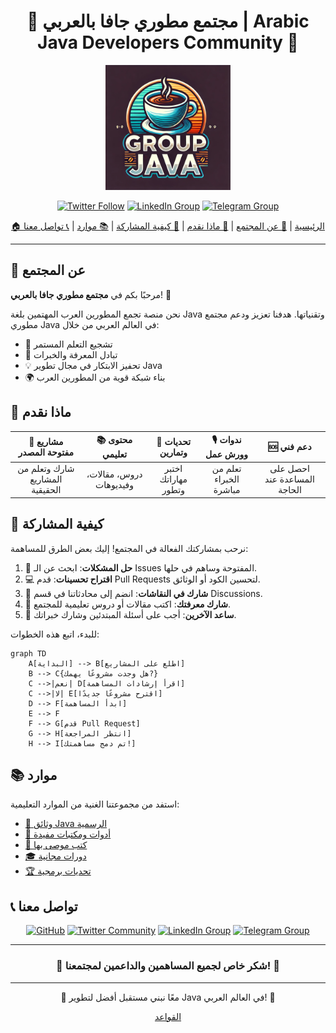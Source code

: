 <div align="center">

# 🌟 مجتمع مطوري جافا بالعربي | Arabic Java Developers Community 🌟

<img src="https://github.com/u4java/u4java/blob/main/logo-java.webp" alt="Community Logo" width="200"/>

[![Twitter Follow](https://img.shields.io/twitter/follow/ArabicJavaDev?style=social)](https://twitter.com/i/communities/1762925509401272408)
[![LinkedIn Group](https://img.shields.io/badge/LinkedIn-Group-blue?style=social&logo=linkedin)](https://www.linkedin.com/groups/9861223/)
[![Telegram Group](https://img.shields.io/badge/Telegram-Group-blue?style=social&logo=telegram)](https://t.me/java_28)

[🏠 الرئيسية](#مجتمع-مطوري-جافا-بالعربي--arabic-java-developers-community) | 
[👥 عن المجتمع](#-عن-المجتمع) | 
[🚀 ماذا نقدم](#-ماذا-نقدم) | 
[🤝 كيفية المشاركة](#-كيفية-المشاركة) | 
[📚 موارد](#-موارد) | 
[📞 تواصل معنا](#-تواصل-معنا)

</div>

---

## 👥 عن المجتمع

مرحبًا بكم في **مجتمع مطوري جافا بالعربي**! 🎉

نحن منصة تجمع المطورين العرب المهتمين بلغة Java وتقنياتها. هدفنا تعزيز ودعم مجتمع مطوري Java في العالم العربي من خلال:

- 🌱 تشجيع التعلم المستمر
- 🤝 تبادل المعرفة والخبرات
- 💡 تحفيز الابتكار في مجال تطوير Java
- 🌍 بناء شبكة قوية من المطورين العرب

## 🚀 ماذا نقدم

| 📂 مشاريع مفتوحة المصدر | 📚 محتوى تعليمي | 💪 تحديات وتمارين | 🎙️ ندوات وورش عمل | 🆘 دعم فني |
|:------------------------:|:----------------:|:------------------:|:-------------------:|:-----------:|
| شارك وتعلم من المشاريع الحقيقية | دروس، مقالات، وفيديوهات | اختبر مهاراتك وتطور | تعلم من الخبراء مباشرة | احصل على المساعدة عند الحاجة |

## 🤝 كيفية المشاركة

نرحب بمشاركتك الفعالة في المجتمع! إليك بعض الطرق للمساهمة:

1. 🐞 **حل المشكلات**: ابحث عن الـ Issues المفتوحة وساهم في حلها.
2. 💻 **اقتراح تحسينات**: قدم Pull Requests لتحسين الكود أو الوثائق.
3. 💬 **شارك في النقاشات**: انضم إلى محادثاتنا في قسم Discussions.
4. 📝 **شارك معرفتك**: اكتب مقالات أو دروس تعليمية للمجتمع.
5. 🙋 **ساعد الآخرين**: أجب على أسئلة المبتدئين وشارك خبراتك.

للبدء، اتبع هذه الخطوات:

```mermaid
graph TD
    A[البداية] --> B[اطلع على المشاريع]
    B --> C{هل وجدت مشروعًا يهمك?}
    C -->|نعم| D[اقرأ إرشادات المساهمة]
    C -->|لا| E[اقترح مشروعًا جديدًا]
    D --> F[ابدأ المساهمة]
    E --> F
    F --> G[قدم Pull Request]
    G --> H[انتظر المراجعة]
    H --> I[تم دمج مساهمتك!]
```

## 📚 موارد

استفد من مجموعتنا الغنية من الموارد التعليمية:

- [📘 وثائق Java الرسمية](https://docs.oracle.com/en/java/)
- [🧰 أدوات ومكتبات مفيدة](https://github.com/u4java/u4java/blob/main/java-tools-libraries.md)
- [📖 كتب موصى بها](https://github.com/u4java/u4java/blob/main/recommended-java-books.md)
- [🎓 دورات مجانية](https://github.com/u4java/u4java/blob/main/free-java-courses.md)
- [🏆 تحديات برمجية](https://github.com/u4java/u4java/blob/main/java-coding-challenges.md)

## 📞 تواصل معنا

<div align="center">

[![GitHub](https://img.shields.io/badge/GitHub-100000?style=for-the-badge&logo=github&logoColor=white)](https://github.com/u4java)
[![Twitter Community](https://img.shields.io/badge/Twitter_Community-1DA1F2?style=for-the-badge&logo=twitter&logoColor=white)](https://twitter.com/i/communities/1762925509401272408)
[![LinkedIn Group](https://img.shields.io/badge/LinkedIn_Group-0A66C2?style=for-the-badge&logo=linkedin&logoColor=white)](https://www.linkedin.com/groups/9861223/)
[![Telegram Group](https://img.shields.io/badge/Telegram-26A5E4?style=for-the-badge&logo=telegram&logoColor=white)](https://t.me/java_28)

</div>

---

<div align="center">

### 💖 شكر خاص لجميع المساهمين والداعمين لمجتمعنا! 💖


</div>

---

<div align="center">

🌟 معًا نبني مستقبل أفضل لتطوير Java في العالم العربي! 🌟

[القواعد](https://github.com/u4java/u4java/blob/main/CODE_OF_CONDUCT.md)

</div>
